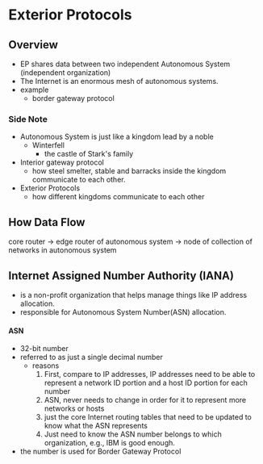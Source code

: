 # Exterior Protocols

## Overview
* EP shares data between two independent Autonomous System (independent organization)
* The Internet is an enormous mesh of autonomous systems.
* example
  * border gateway protocol

### Side Note
* Autonomous System is just like a kingdom lead by a noble
  * Winterfell
    * the castle of Stark's family
* Interior gateway protocol
  * how steel smelter, stable and barracks inside the kingdom communicate to each other.
* Exterior Protocols
  * how different kingdoms communicate to each other



## How Data Flow
core router -> edge router of autonomous system -> node of collection of networks in autonomous system

## Internet Assigned Number Authority (IANA)
* is a non-profit organization that helps manage things like IP address allocation.
* responsible for Autonomous System Number(ASN) allocation.

#### ASN
* 32-bit number
* referred to as just a single decimal number
  * reasons
    1. First, compare to IP addresses, IP addresses need to be able to represent a network ID portion and a host ID portion for each number
    2. ASN, never needs to change in order for it to represent more networks or hosts
    3. just the core Internet routing tables that need to be updated to know what the ASN represents
    4. Just need to know the ASN number belongs to which organization, e.g., IBM is good enough.
* the number is used for Border Gateway Protocol
